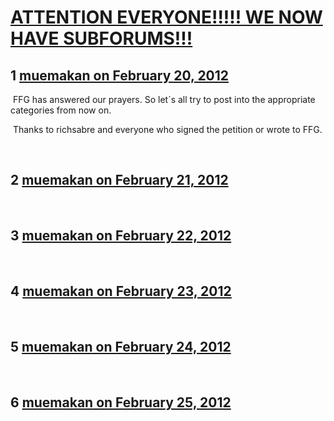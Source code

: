 # [ATTENTION EVERYONE!!!!! WE NOW HAVE SUBFORUMS!!!](https://community.fantasyflightgames.com/topic/60737-attention-everyone-we-now-have-subforums/)

## 1 [muemakan on February 20, 2012](https://community.fantasyflightgames.com/topic/60737-attention-everyone-we-now-have-subforums/?do=findComment&comment=596658)

 FFG has answered our prayers. So let´s all try to post into the appropriate categories from now on.

 Thanks to richsabre and everyone who signed the petition or wrote to FFG.

 

## 2 [muemakan on February 21, 2012](https://community.fantasyflightgames.com/topic/60737-attention-everyone-we-now-have-subforums/?do=findComment&comment=596847)

                               

## 3 [muemakan on February 22, 2012](https://community.fantasyflightgames.com/topic/60737-attention-everyone-we-now-have-subforums/?do=findComment&comment=597296)

                                        

## 4 [muemakan on February 23, 2012](https://community.fantasyflightgames.com/topic/60737-attention-everyone-we-now-have-subforums/?do=findComment&comment=597714)

                       

## 5 [muemakan on February 24, 2012](https://community.fantasyflightgames.com/topic/60737-attention-everyone-we-now-have-subforums/?do=findComment&comment=598342)

                        

## 6 [muemakan on February 25, 2012](https://community.fantasyflightgames.com/topic/60737-attention-everyone-we-now-have-subforums/?do=findComment&comment=598789)

               

